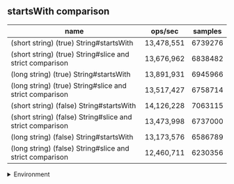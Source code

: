 ## startsWith comparison

|name|ops/sec|samples|
|-|-|-|
|(short string) (true) String#startsWith|13,478,551|6739276|
|(short string) (true) String#slice and strict comparison|13,676,962|6838482|
|(long string) (true) String#startsWith|13,891,931|6945966|
|(long string) (true) String#slice and strict comparison|13,517,427|6758714|
|(short string) (false) String#startsWith|14,126,228|7063115|
|(short string) (false) String#slice and strict comparison|13,473,998|6737000|
|(long string) (false) String#startsWith|13,173,576|6586789|
|(long string) (false) String#slice and strict comparison|12,460,711|6230356|


<details>
<summary>Environment</summary>

* __Machine:__ linux x64 | 4 vCPUs | 7.6GB Mem
* __Run:__ Thu Sep 26 2024 00:13:13 GMT+0000 (Coordinated Universal Time)
</details>

<!--
{"environment":{"platform":"linux","arch":"x64","cpus":4,"totalMemory":7.597896575927734},"benchmarks":[{"name":"(short string) (true) String#startsWith","opsSec":13478551.649598628,"samples":6739276},{"name":"(short string) (true) String#slice and strict comparison","opsSec":13676962.413567556,"samples":6838482},{"name":"(long string) (true) String#startsWith","opsSec":13891931.833132006,"samples":6945966},{"name":"(long string) (true) String#slice and strict comparison","opsSec":13517427.621502064,"samples":6758714},{"name":"(short string) (false) String#startsWith","opsSec":14126228.333029255,"samples":7063115},{"name":"(short string) (false) String#slice and strict comparison","opsSec":13473998.437127806,"samples":6737000},{"name":"(long string) (false) String#startsWith","opsSec":13173576.919606641,"samples":6586789},{"name":"(long string) (false) String#slice and strict comparison","opsSec":12460711.32724702,"samples":6230356}]}-->
